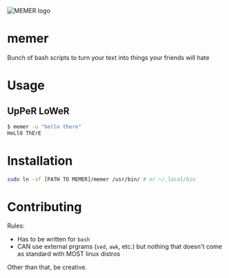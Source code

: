 ![MEMER logo](images/logo.png)

# memer
Bunch of bash scripts to turn your text into things your friends will hate

# Usage
## UpPeR LoWeR 
```bash
$ memer -u "hello there"
HeLlO ThErE
```

# Installation

```bash
sudo ln -sf [PATH TO MEMER]/memer /usr/bin/ # or ~/.local/bin
```

# Contributing

Rules:
  - Has to be written for `bash`
  - CAN use external prgrams (`sed`, `awk`, etc.) but nothing that doesn't come as standard with MOST linux distros
  
Other than that, be creative.
